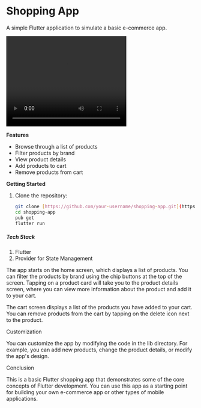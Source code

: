 # Shopping App

A simple Flutter application to simulate a basic e-commerce app.

<video width="320" height="240" controls>
    <source src="https://raw.githubusercontent.com/MARSHMELLO-4/DemoShoeShop/master/assets/video/AppTutorial.webm" type="video/webm">
    Your browser does not support the video tag.
</video>


**Features**

* Browse through a list of products
* Filter products by brand
* View product details
* Add products to cart
* Remove products from cart

**Getting Started**

1. Clone the repository:

   ```bash
   git clone [https://github.com/your-username/shopping-app.git](https://github.com/your-username/shopping-app.git)
   cd shopping-app
   pub get
   flutter run

<h5>Tech Stack</h5>
    <ol>
        <li>Flutter</li>
        <li>Provider for State Management</li>
    </ol>


The app starts on the home screen, which displays a list of products. You can filter the products by brand using the chip buttons at the top of the screen. Tapping on a product card will take you to the product details screen, where you can view more information about the product and add it to your cart.

The cart screen displays a list of the products you have added to your cart. You can remove products from the cart by tapping on the delete icon next to the product.

Customization

You can customize the app by modifying the code in the lib directory. For example, you can add new products, change the product details, or modify the app's design.

Conclusion

This is a basic Flutter shopping app that demonstrates some of the core concepts of Flutter development. You can use this app as a starting point for building your own e-commerce app or other types of mobile applications.
